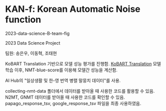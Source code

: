 # KAN-f: Korean Automatic Noise function
2023-data-science-B-team-fig

2023 Data Science Project

팀원: 송은우, 이동혁, 조태현

KoBART Translation 기반으로 모델 성능 평가를 진행함.
[KoBART Translation](https://github.com/seujung/KoBART-translation)
모델 학습 이후, NMT-blue-score를 이용해 모델간 성능을 계산함.

AI Hub의 "일상생활 및 한-영 번역 병렬 말뭉치 데이터"를 사용.

collecting-nmt-data 폴더에서 데이터를 받아올 때 사용한 코드를 활용할 수 있음.
N2MT, GNMT 데이터를 받아올 때 사용한 코드를 확인할 수 있음.
papago_response_tsv, google_response_tsv 파일을 최종 사용하였음.
